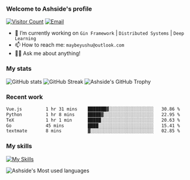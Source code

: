 ### Welcome to Ashside's profile

[![Visitor Count](https://visitor-badge.laobi.icu/badge?page_id=Ashside)](https://github.com/Ashside)
[![Email](https://img.shields.io/badge/Email-maybeyushu@outlook.com-blue)](mailto:maybeyushu@outlook.com)

- 🔭 I’m currently working on `Gin Framework` | `Distributed Systems` | `Deep Learning`
- 📫 How to reach me: `maybeyushu@outlook.com`
- 👨‍💻 Ask me about anything!

### My stats

![GitHub stats](https://github-readme-stats.vercel.app/api?username=Ashside&show_icons=true)
![GitHub Streak](https://github-readme-streak-stats.herokuapp.com/?user=Ashside)
![Ashside's GitHub Trophy](https://github-profile-trophy.vercel.app/?username=Ashside&theme=onedark)



### Recent work

<!--START_SECTION:waka-->

```txt
Vue.js         1 hr 31 mins    ███████▓░░░░░░░░░░░░░░░░░   30.86 %
Python         1 hr 8 mins     █████▓░░░░░░░░░░░░░░░░░░░   22.95 %
TeX            1 hr 1 min      █████░░░░░░░░░░░░░░░░░░░░   20.63 %
Go             45 mins         ████░░░░░░░░░░░░░░░░░░░░░   15.41 %
textmate       8 mins          ▓░░░░░░░░░░░░░░░░░░░░░░░░   02.85 %
```

<!--END_SECTION:waka-->

### My skills

[![My Skills](https://skillicons.dev/icons?i=go,python,cpp,vue)](https://skillicons.dev)

![Ashside's Most used languages](https://github-readme-stats.vercel.app/api/top-langs/?username=Ashside&layout=compact&hide_border=true&langs_count=10)


